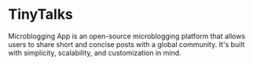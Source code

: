 # TinyTalks
Microblogging App is an open-source microblogging platform that allows users to share short and concise posts with a global community. It's built with simplicity, scalability, and customization in mind.
